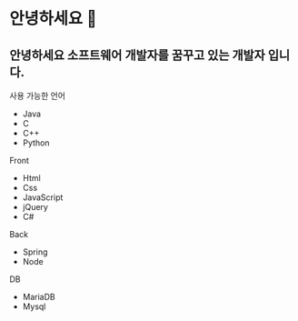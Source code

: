 # 안녕하세요 👋

## 안녕하세요 소프트웨어 개발자를 꿈꾸고 있는 개발자 입니다. 

사용 가능한 언어 
- Java
- C
- C++ 
- Python 

Front 
- Html
- Css
- JavaScript
- jQuery
- C# 

Back 
- Spring
- Node

DB 
- MariaDB
- Mysql 
